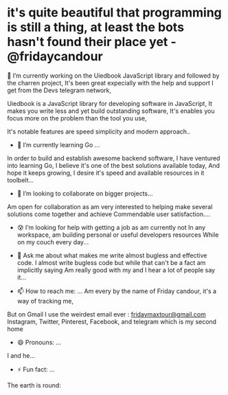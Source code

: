#  it's quite beautiful that programming is still a thing, at least the bots hasn't found their place yet -@fridaycandour

<!--
**FridayCandour/FridayCandour** is a ✨ _special_ ✨ repository because its `README.md` (this file) appears on your GitHub profile.

Here are some ideas to get you started:
-->
 🔭 I’m currently working on the Uiedbook JavaScript library
 and followed by the charren project,
It's been great expecially with the help and support I get
from the Devs telegram network, 

Uiedbook is a JavaScript library for developing software in JavaScript,
It makes you write less and yet build outstanding software,
It's enables you focus more on the problem than the tool you use,

It's notable features are speed simplicity and modern approach..


- 🌱 I’m currently learning Go ...

In order to build and establish awesome backend software,
I have ventured into learning Go, I believe it's one of the best solutions available today,
And hope it keeps growing, I desire it's speed and available resources in it toolbelt...


- 👯 I’m looking to collaborate on bigger projects...

Am open for collaboration as am very interested to helping make several solutions come together and achieve 
Commendable user satisfaction....

- 😰 I’m looking for help with getting a job as am currently not
In any workspace, am building personal or useful developers resources
While on my couch every day...


- 💬 Ask me about what makes me write almost bugless and effective code.
I almost write bugless code but while that can't be a fact am implicitly saying
Am really good with my and I hear a lot of people say it...


- 📫 How to reach me: ...
Am every by the name of Friday candour, it's a way of tracking me,

But on Gmail I use the weirdest email ever : fridaymaxtour@gmail.com
Instagram, Twitter, Pinterest, Facebook, and telegram which is my second home


- 😄 Pronouns: ...

I and he...

- ⚡ Fun fact: ...

The earth is round:
